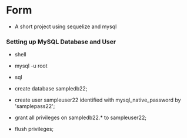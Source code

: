 # Form
- A short project using sequelize and mysql
### Setting up MySQL Database and User
- shell
- mysql -u root



- sql
- create database sampledb22;
- create user sampleuser22 identified with mysql_native_password by 'samplepass22';
- grant all privileges on sampledb22.* to sampleuser22;
- flush privileges;


